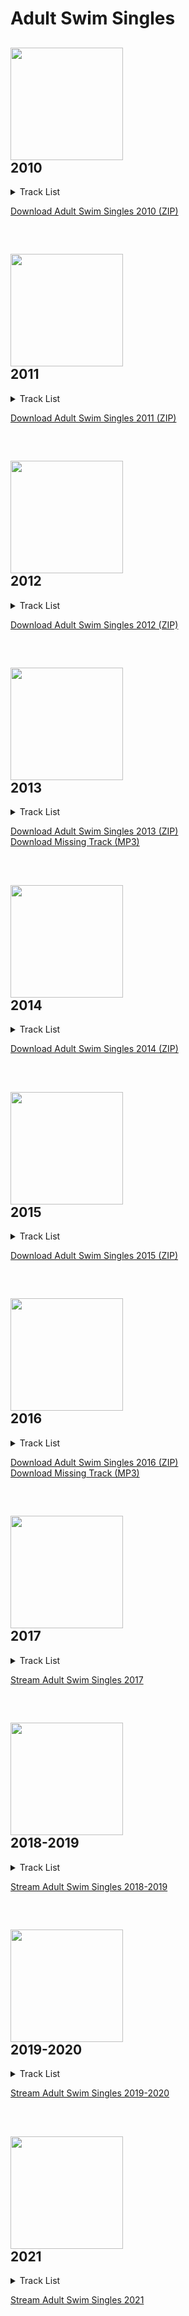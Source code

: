 # Adult Swim Singles

## <img src="https://img.discogs.com/HN0ZTTaZxp5OxKEBy1PlQZTfz74=/fit-in/500x500/filters:strip_icc():format(jpeg):mode_rgb():quality(90)/discogs-images/R-2369283-1282474595.jpeg.jpg" height=180><br />2010
<details>
<summary>Track List</summary>

\# | Art | Track | Artist | Duration | Link
------------ | ------------ | ------------- | ------------- | ------------- | -------------
1 |  | Love in the Hot Afternoon | Matt Sweeney and Bonnie 'Prince' Billy | 4:06 | --
2 |  | Papermill | Madvillain | 1:45 | --
3 |  | Swimming | Mike Bigga (aka Killer Mike) prod. by Flying Lotus | 4:01 | --
4 |  | You and I | Washed Out feat. Caroline Polachek | 5:08 | --
5 |  | Before You Judge Me | Black Lips | 2:59 | --
6 |  | Speak in Tongues | High On Fire | 5:47 | --
7 |  | Drunk Girls (Holy Ghost! Adult Swim Remix) | LCD Soundsystem | 4:18 | --
8 |  | Oh My God | Cults | 3:21 | --
9 |  | On One | Freddie Gibbs | 2:34 | --

</details>

[Download Adult Swim Singles 2010 (ZIP)](http://ht.cdn.turner.com/adultswim/big/promos/kiasingles/adultswimsingles.zip)

<br />

## <img src="https://i.cdn.turner.com/adultswim/music/tools/img/albums/adult-swim-singles-2011-album-cover.jpg" height=180><br />2011
<details>
<summary>Track List</summary>

\# | Art | Track | Artist | Duration | Link
------------ | ------------ | ------------- | ------------- | ------------- | -------------
1 |  | Too Much MIDI (Please Forgive Me) | Ford & Lopatin | 4:14 | [Stream](https://as-embed-player.adultswim.com/?album=singles_2011&track=track-1)
2 |  | Gone Again | Best Coast | 2:29 | [Stream](https://as-embed-player.adultswim.com/?album=singles_2011&track=track-2)
3 |  | Us in the Sense of Forever | How to Dress Well | 3:56 | [Stream](https://as-embed-player.adultswim.com/?album=singles_2011&track=track-3)
4 |  | Deathbound | Mastodon | 2:45 | [Stream](https://as-embed-player.adultswim.com/?album=singles_2011&track=track-4)
5 |  | Hanging On | Active Child | 5:26 | [Stream](https://as-embed-player.adultswim.com/?album=singles_2011&track=track-5)
6 |  | Weather of a Killing Kind | The Tallest Man on Earth | 3:34 | [Stream](https://as-embed-player.adultswim.com/?album=singles_2011&track=track-6)
7 |  | How Deep Is Your Love? (Emperor Machine Remix Edit) | The Rapture | 5:02 | [Stream](https://as-embed-player.adultswim.com/?album=singles_2011&track=track-7)
8 |  | Wizard | Clams Casino | 3:38 | [Stream](https://as-embed-player.adultswim.com/?album=singles_2011&track=track-8)
9 |  | We Can't Stop | JJ feat. Ne-Yo | 5:20 | [Stream](https://as-embed-player.adultswim.com/?album=singles_2011&track=track-9)
10 |  | drones over BKLYN (censored mix) | EL-P | 5:55 | [Stream](https://as-embed-player.adultswim.com/?album=singles_2011&track=track-10)
11 |  | On The Run | Cerebral Ballzy | 2:03 | [Stream](https://as-embed-player.adultswim.com/?album=singles_2011&track=track-11)

</details>

[Download Adult Swim Singles 2011 (ZIP)](https://www.adultswim.com/music/singles-2011/adult_swim_singles_2011.zip)

<br />

## <img src="https://i.cdn.turner.com/adultswim/music/tools/img/albums/adult-swim-singles-2012-nospon-album-cover.jpg" height=180><br />2012
<details>
<summary>Track List</summary>

\# | Art | Track | Artist | Duration | Link
------------ | ------------ | ------------- | ------------- | ------------- | -------------
1 |  | I'll Come Back 4 U | Unknown Mortal Orchestra | 2:59 | [Stream](https://as-embed-player.adultswim.com?album=singles_2012&track=track-1)
2 |  | Go Right Ahead (live broadcast from RMV) | The Hives | 3:31 | [Stream](https://as-embed-player.adultswim.com?album=singles_2012&track=track-2)
3 |  | Spiral | Wye Oak | 5:49 | [Stream](https://as-embed-player.adultswim.com?album=singles_2012&track=track-3)
4 |  | Hall of the Masters | Absu | 2:45 | [Stream](https://as-embed-player.adultswim.com?album=singles_2012&track=track-4)
5 |  | Comenius Garden | The Field | 8:24 | [Stream](https://as-embed-player.adultswim.com?album=singles_2012&track=track-5)
6 |  | Between Friends | Flying Lotus feat. Earl Sweatshirt & Captain Murphy | 3:14 | [Stream](https://as-embed-player.adultswim.com?album=singles_2012&track=track-6)
7 |  | Righteous Black | Gauntlet Hair | 3:44 | [Stream](https://as-embed-player.adultswim.com?album=singles_2012&track=track-7)
8 |  | Hippies Is Punks | Wavves | 3:17 | [Stream](https://as-embed-player.adultswim.com?album=singles_2012&track=track-8)
9 |  | Chemical Legs | Com Truise | 4:48 | [Stream](https://as-embed-player.adultswim.com?album=singles_2012&track=track-9)
10 |  | Lamia | Yamantaka // Sonic Titan | 4:31 | [Stream](https://as-embed-player.adultswim.com?album=singles_2012&track=track-10)
11 |  | Andreja 4-Ever | Elite Gymnastics | 4:26 | [Stream](https://as-embed-player.adultswim.com?album=singles_2012&track=track-11)
12 |  | Point Your Pistols to the Sigh | Liars | 3:44 | [Stream](https://as-embed-player.adultswim.com?album=singles_2012&track=track-12)
13 |  | @deathgripz | Death Grips | 4:25 | [Stream](https://as-embed-player.adultswim.com?album=singles_2012&track=track-13)

</details>

[Download Adult Swim Singles 2012 (ZIP)](http://www.adultswim.com/music/singles-2012/adult_swim_singles_program_2012.zip)

<br />

## <img src="https://img.discogs.com/88hZY-p7rFLT3K0xMsi6Vg0ciN4=/fit-in/475x475/filters:strip_icc():format(jpeg):mode_rgb():quality(90)/discogs-images/R-5957796-1436142304-4372.jpeg.jpg" height=180><br />2013
<details>
<summary>Track List</summary>

\# | Art | Track | Artist | Duration | Link
------------ | ------------ | ------------- | ------------- | ------------- | -------------
1 |  | 36" Chain | Run The Jewels | 2:52 | --
2 |  | Barbie Jeep (prod. Hot Sugar) | Kitty | 3:01 | --
3 |  | Can't Understand | Metz | 2:47 | --
4 |  | Why Am I on This Cloud? | Dan Deacon | 4:19 | --
5 |  | Who Wanna Rumble | Friendzone ft. Mykki Blanco | 3:43 | --
6 |  | On and On | Autre Ne Veut | 3:30 | --
7 |  | City | Madlib + Freddie Gibbs feat. Karriem Riggins | 2:08 | --
8 |  | Young Blood | Mac DeMarco | 3:21 | --
9 |  | Barbarian Boy | Lightning Bolt | 3:40 | --
10 |  | This Was It | Marnie Stern | 2:24 | --
11 |  | Between Villains | Captain Murphy feat Viktor Vaughn, Earl Sweatshirt and Thundercat | 3:32 | --
12 |  | Anytime Soon | Andy Stott | 8:12 | --
13 |  | The Octagonal Stairway | Pig Destroyer | 3:43 | --
14 |  | Cant Sleep 2gether | Miguel | 3:36 | --
15 |  | Long Pinky | Beautiful Lou feat. Action Bronson & RIFF RAFF | 2:51 | --

</details>

[Download Adult Swim Singles 2013 (ZIP)](http://ht.cdn.turner.com/adultswim/big/music/singles-2013/2013_adult_swim_singles.zip)<br>[Download Missing Track (MP3)](http://ht.cdn.turner.com/adultswim/big/music/singles-2013/Barbie_Jeep_prod_Hot_Sugar.mp3)

<br />

## <img src="https://i1.sndcdn.com/artworks-000082564104-cf6ohl-t500x500.jpg" height=180><br />2014
<details>
<summary>Track List</summary>

\# | Art | Track | Artist | Duration | Link
------------ | ------------ | ------------- | ------------- | ------------- | -------------
1 |  | Giorgio's Theme | Giorgio Moroder | 7:40 | --
2 |  | Want Me | Machinedrum | 3:28 | --
3 |  | Dust | Destruction Unit | 2:57 | --
4 |  | Star-Spangled | Fatima Al Qadiri | 5:08 | --
5 |  | Amps, Drugs, Mellotron | Tim Hecker | 3:51 | --
6 |  | Bigger Party | Speedy Ortiz | 2:06 | --
7 |  | The Clarity | Sleep | 9:51 | --
8 |  | Coupe | Future | 3:09 | --
9 |  | Spooners | Diarrhea Planet | 3:17 | --
10 |  | Drug Reference | Oozing Wound | 4:20 | --
11 |  | Cosplay | Captain Murphy | 2:43 | --
12 |  | From the Kettle Onto the Coil | Deafheaven | 6:37 | --
13 |  | RP Technic | RP Boo | 3:50 | --
14 |  | Atlanta | Mastodon | 3:25 | --
15 |  | Oh My Darling Don't Cry | Run The Jewels | 3:34 | --
16 |  | Lost Prophet Report | Ka | 3:04 | --

</details>

[Download Adult Swim Singles 2014 (ZIP)](https://i.cdn.turner.com/adultswim/big/promos/201406_singles/2014_adult_swim_singles.zip)

<br />

## <img src="https://i.cdn.turner.com/adultswim/big/img/2015/06/08/Singles2015_MusicPage_Thumbnail.jpg" height=180><br />2015
<details>
<summary>Track List</summary>

\# | Art | Track | Artist | Duration | Link
------------ | ------------ | ------------- | ------------- | ------------- | -------------
1 |  | Running From Sane | D∆WN (Dawn Richard) | 3:23 | --
2 |  | Sip 'O Poison | Cherry Glazer | 1:33 | --
3 |  | Drink Tickets | Kitty | 3:13 | --
4 |  | The Phone Call | Owen Pallett | 4:33 | --
5 |  | Crystal Clear Ice (prod. Yung Sherman) | Yung Lean | 4:04 | --
6 |  | Winter Depths | Swervedriver | 5:47 | --
7 |  | Bodyline (feat. Nick Zinner) | Peaches | 2:35 | --
8 |  | Eyehatethou | Thou | 4:42 | --
9 |  | Worth It | Danny Brown + Clams Casino | 2:47 | --
10 |  | The Mystery of Lonnie the Døn | Shabazz Palaces | 2:51 | --
11 |  | Eye of the Needle (Bounce Remix feat. Big Freedia) | Sia | 3:10 | --
12 |  | Squad Out! feat. Fatman Scoop | Skrillex and Jauz | 4:07 | --
13 |  | Cast The First Stone | Slayer | 3:43 | --
14 |  | Shadow | Chromatics | 3:45 | --
15 |  | Lively Hood | DOOMSTARKS | 2:12 | --
16 |  | Den Lille Piges Død (The Little Girl's Death) | Myrkur | 4:48 | --
17 |  | The Lavishments of Light Looking | WOKE (feat. George Clinton, prod. Flying Lotus) | 4:39 | --
18 |  | Rubble Kings (Dynamite On The Street) | Run The Jewels | 3:33 | --
Bonus Tracks
1 |  | Winter in September | Shantih Shantih | 2:12 | --
2 |  | Dissimulate | Scanning Antarctica | 5:24 | --
3 |  | Equals Unequals | Low Estate | 5:14 | --
4 |  | Get So Low | Dasher | 4:07 | --

</details>

[Download Adult Swim Singles 2015 (ZIP)](http://z.cdn.turner.com/adultswim/big/music/singles-2015/adult-swim-singles-2015.zip)

<br />

## <img src="https://i.cdn.turner.com/adultswim/big/img/2016/05/23/Singles2016_MusicPage_Thumbnail.jpg" height=180><br />2016
<details>
<summary>Track List</summary>

\# | Art | Track | Artist | Duration | Link
------------ | ------------ | ------------- | ------------- | ------------- | -------------
1 |  | Dose | DJ Paypal feat. DJ Earl + DJ Taye | 4:33 | --
2 |  | Dispatch | VHÖL  | 5:37 | --
3 |  | Serpentine Fire | D∆WN | 2:10 | --
4 |  | Mirage Trooper | Clark | 6:58 | --
5 |  | Short Life | Sannhet | 4:11 | --
6 |  | Bomaye | Thelonious Martin ft. Joey Purp | 2:30 | --
7 |  | Wait (ft. Keaton Henson & Mitski) | Ryan Hemsworth | 3:25 | --
8 |  | Flora's Theme | Elysia Crampton | 2:19 | --
9 |  | D7-D5 | Blanck Mass | 8:00 | --
10 |  | Downtown  | JLIN | 4:25 | --
11 |  | Born To Be Wine | Protomartyr | 4:06 | --
12 |  | Haunting, Haunted, Haunts | Against Me! | 2:25 | --
13 |  | Balance | Earl Sweatshirt ft. Knxwledge | 1:54 | --
14 |  | '06 | Vince Staples | 2:11 | --
15 |  | Crusher | HEALTH | 3:21 | --
16 |  | veil scans | Tim Hecker | 4:45 | --
17 |  | Period Piece | Jenny Hval | 2:42 | --
18 |  | Clothes Wear Me | Mica Levi feat. KEVIN | 2:38 | --
19 |  | Crowned | Captain Murphy | 2:31 | --
20 |  | Ball Out The Lot | SremmLife Crew feat. BoBo Swae & Swae Lee | 4:13 | --
21 |  | Asari Love Song | Kitty | 3:17 | --
22 |  | Pull Ova | Mike WiLL Made-It feat. Eearz | 4:19 | --
23 |  | Talk To Me | Run The Jewels | 2:47 | --
24 |  | Straight Outta Vagina | Pussy Riot feat. Desi Mo & Leikeli47 | 5:12 | --
25 |  | Forever Young | Metro Boomin | 4:35 | --
26 |  | Fox Den | Lord RAJA | 8:17 | --
27 |  | To Know and To Hide | The Body | 4:58 | --
28 |  | Negative Fire | Chino Amobi feat. Dedekind Cut & Rabit | 3:50 | --
29 |  | Sodden Jackyl | The Obsessed | 4:25 | --
30 |  | Hate Power | Krallice | 3:46 | --
31 |  | Therapy | Masta Killa feat. Method Man & Redman | 3:04 | --

</details>

[Download Adult Swim Singles 2016 (ZIP)](http://pmd.cdn.turner.com/adultswim/big/music/singles-2016/assets/downloads/AdultSwim-Singles16.zip)<br>[Download Missing Track (MP3)](https://s3.amazonaws.com/as-singles-2016-mp3s/earlsweatshirt_balance.mp3)

<br />

## <img src="https://i.cdn.turner.com/adultswim/big/img/2017/08/03/Singles_MusicPage_Thumbnail.jpg" height=180><br />2017
<details>
<summary>Track List</summary>

\# | Art | Track | Artist | Duration | Link
------------ | ------------ | ------------- | ------------- | ------------- | -------------
1 |  | Pose To | Zaytoven ft. Yung La, Bankroll Fresh + Twista | 4:07 | [Stream](https://as-embed-player.adultswim.com/singles/2017/?trackid=32e0e96e-1313-4685-be23-d6a8ae4e3426)
2 |  | Time Stops | Mija | 3:30 | [Stream](https://as-embed-player.adultswim.com/singles/2017/?trackid=ce5fe2a7-1453-49dc-a5e6-894e9cbefb2b)
3 |  | Kali Yuga | Clams Casino x Ghostemane | 2:21 | [Stream](https://as-embed-player.adultswim.com/singles/2017/?trackid=faf25f1a-e38a-4e42-b321-a4aec9691f56)
4 |  | Sooo Bad | Sad13 | 3:26 | [Stream](https://as-embed-player.adultswim.com/singles/2017/?trackid=b046a4de-2915-42bf-b965-eed1947d08c6)
5 |  | Frostbite | Tanya Tagaq | 4:43 | [Stream](https://as-embed-player.adultswim.com/singles/2017/?trackid=338b27c6-840c-467f-a74f-7fa9d59ab079)
6 |  | NLFTB | Ducky | 3:52 | [Stream](https://as-embed-player.adultswim.com/singles/2017/?trackid=de4ea676-ac01-47f0-b547-d177f071dd9d)
7 |  | Superfun | HXLT | 3:37 | [Stream](https://as-embed-player.adultswim.com/singles/2017/?trackid=26adf7bd-409c-45dd-93e3-4f1696d1d0e6)
8 |  | Lips That Bite | Downtown Boys | 4:40 | [Stream](https://as-embed-player.adultswim.com/singles/2017/?trackid=87c0b9f8-75a9-4521-ad7c-e15d5d3d25ba)
9 |  | Your Dystopic Creation Doesn't Fear You | Deerhoof ft. Awkwafina | 3:29 | [Stream](https://as-embed-player.adultswim.com/singles/2017/?trackid=36a5a2c1-0ac6-4996-a839-8e4b8f705f57)
10 |  | Come Be Me | Helado Negro | 4:25 | [Stream](https://as-embed-player.adultswim.com/singles/2017/?trackid=963b9c53-f82c-4106-896d-bddeb2e2a927)
11 |  | Follow That Money | Nick Hook ft. Bunji Garlin & Fatman Scoop | 3:19 | [Stream](https://as-embed-player.adultswim.com/singles/2017/?trackid=67aea82d-eddd-41bd-b81d-fc8664346172)
12 |  | Simple Tasks Became Unthinkable He Just Stared Into Coiled Ernie Balls Until He Ended | Venetian Snares | 3:51 | [Stream](https://as-embed-player.adultswim.com/singles/2017/?trackid=9a07ec74-820e-4a3c-aeb7-9ab87982fc99)
13 |  | Zoro | Lord RAJA | 2:50 | [Stream](https://as-embed-player.adultswim.com/singles/2017/?trackid=23ad9d54-a542-47a1-b10a-0e40c0afbfbf)
14 |  | Light Years | KMD ft. Jay Electronica & DOOM | 2:47 | [Stream](https://as-embed-player.adultswim.com/singles/2017/?trackid=0f48c66e-f679-40c3-b8c6-3ab4f6bae8d6)
15 |  | Angrboda | Wolves In The Throne Room | 8:24 | [Stream](https://as-embed-player.adultswim.com/singles/2017/?trackid=bf6e3476-3706-4863-bdea-54bb28feed38)
16 |  | Asking | The JuJu Exchange | 2:57 | [Stream](https://as-embed-player.adultswim.com/singles/2017/?trackid=b41fe141-44b7-4ef3-8860-18f858ccb723)
17 |  | Baby Scale | IDK | 3:54 | [Stream](https://as-embed-player.adultswim.com/singles/2017/?trackid=82f26271-5ea9-4ad9-9642-92767464af1c)
18 |  | Never Lived | Oddisee | 4:05 | [Stream](https://as-embed-player.adultswim.com/singles/2017/?trackid=b9ac30eb-dfa7-4dd8-8136-61d73380bfa7)
19 |  | The Lung | Wavves | 2:45 | [Stream](https://as-embed-player.adultswim.com/singles/2017/?trackid=a386226f-0f32-43d2-a384-fab71c9809db)
20 |  | Orchids | Super Unison | 2:46 | [Stream](https://as-embed-player.adultswim.com/singles/2017/?trackid=f0eb5346-36fc-4c2e-95fc-50ac5b00b867)
21 |  | Novacane | ABRA | 4:54 | [Stream](https://as-embed-player.adultswim.com/singles/2017/?trackid=5a4f8cd0-1087-4581-bc32-f883f2fc07d9)
22 |  | The Rapture | 319 | 4:45 | [Stream](https://as-embed-player.adultswim.com/singles/2017/?trackid=9958d2fd-995f-4180-8278-0ca83592269c)
23 |  | Mad Woman | Sevdaliza (prod. by Sevdaliza & Mucky) | 3:21 | [Stream](https://as-embed-player.adultswim.com/singles/2017/?trackid=ef1dd44c-1f8f-46d0-bd22-506331398678)
24 |  | AYOCHARLIE | Spark Master Tape (prod. by Paper Platoon) | 3:19 | [Stream](https://as-embed-player.adultswim.com/singles/2017/?trackid=b478c279-3e44-436d-983e-4413d295db00)
25 |  | Durational Sound Installation | Moor Mother | 2:59:17 | [Stream](https://as-embed-player.adultswim.com/singles/2017/?trackid=0992d937-0ea1-49a5-8fe0-91673b4ede77)
26 |  | Only Once Away My Son | Brian Eno with Kevin Shields | 9:10 | [Stream](https://as-embed-player.adultswim.com/singles/2017/?trackid=736100cc-f9aa-4b09-a36f-61444a164cb7)
27 |  | Mortal Kombat | BOSCO | 3:53 | [Stream](https://as-embed-player.adultswim.com/singles/2017/?trackid=90d86b76-56c9-46ed-958a-c7a0f33fce2f)
28 |  | Midnight | Witch Mountain | 4:54 | [Stream](https://as-embed-player.adultswim.com/singles/2017/?trackid=4e72af9c-8d44-4d65-b469-0c5b97f4c922)
29 |  | Late Night | G Perico | 2:46 | [Stream](https://as-embed-player.adultswim.com/singles/2017/?trackid=2c73542c-2ac2-4a77-9181-608f607e4f81)
29 |  | 360 (prod. by Zack Villere) | Saba | 3:14 | [Stream](https://as-embed-player.adultswim.com/singles/2017/?trackid=9ff9a757-e3a2-4a2a-a415-fff46553cc65)
31 |  | Mack & Bellevue | Heathered Pearls | 5:21 | [Stream](https://as-embed-player.adultswim.com/singles/2017/?trackid=83c37938-5170-4a79-8905-42c005186a68)
32 |  | The Rain Like Curses | Colin Stetson | 10:16 | [Stream](https://as-embed-player.adultswim.com/singles/2017/?trackid=20920790-f60d-4b07-a87c-99d7e5e31775)
33 |  | You The Type | Your Old Droog | 2:28 | [Stream](https://as-embed-player.adultswim.com/singles/2017/?trackid=3a87b8f4-4419-4765-ad50-1c787ddeaa99)
34 |  | ICU | JLIN | 4:09 | [Stream](https://as-embed-player.adultswim.com/singles/2017/?trackid=c024a11a-df93-400a-a820-1ad39fd684e9)
35 |  | Emancipated | Dabrye ft. Ghostface Killah | 2:28 | [Stream](https://as-embed-player.adultswim.com/singles/2017/?trackid=2ac22bae-d393-4f45-9de8-35c724d8fc73)
36 |  | Dust on Dust (Dog Walking Jammer) | Chad VanGaalen | 4:39 | [Stream](https://as-embed-player.adultswim.com/singles/2017/?trackid=93a764d9-9ed0-44a3-8a57-3991196b4462)
37 |  | Bussin' | Nef the Pharaoh | 2:58 | [Stream](https://as-embed-player.adultswim.com/singles/2017/?trackid=7932199a-f784-4fd9-b5d2-b2e3caafd657)
38 |  | Calion | Anna Meredith | 5:08 | [Stream](https://as-embed-player.adultswim.com/singles/2017/?trackid=8275eadd-cc00-4c2c-8ff9-0e55e0b58aba)
39 |  | Baphomet | Zeal and Ardor | 2:57 | [Stream](https://as-embed-player.adultswim.com/singles/2017/?trackid=4287347b-4249-4e93-b637-bef4592a53dd)
40 |  | Staircase | The Field | 7:53 | [Stream](https://as-embed-player.adultswim.com/singles/2017/?trackid=bb9b9d90-2637-4abc-ab4e-b63898d84cec)
41 |  | So Humble The Afternoon | Julia Holter | 5:23 | [Stream](https://as-embed-player.adultswim.com/singles/2017/?trackid=5a33685a-d238-4ecb-b6e1-0f70ba53269e)
42 |  | Only One Way | Code Orange | 4:43 | [Stream](https://as-embed-player.adultswim.com/singles/2017/?trackid=9c887212-b042-4cce-a173-dec00fe7b9c3)
43 |  | Waves | DAWN | 4:27 | [Stream](https://as-embed-player.adultswim.com/singles/2017/?trackid=b46da060-7033-4da3-bd26-1000001bde6c)
44 |  | Garland | Julianna Barwick | 3:47 | [Stream](https://as-embed-player.adultswim.com/singles/2017/?trackid=5bf5d5b3-1003-43f6-adf1-2027266a7fab)
45 |  | Bound | Zola Jesus | 3:06 | [Stream](https://as-embed-player.adultswim.com/singles/2017/?trackid=a2d6c2ab-f2b4-44e5-9f9c-ab3031668b71)
46 |  | Hold Unknown | Dinosaur Jr. | 3:09 | [Stream](https://as-embed-player.adultswim.com/singles/2017/?trackid=0ecc7522-f008-4359-b4a7-12604ebfb7e2)
47 |  | Nordschleife | Jacques Greene | 4:43 | [Stream](https://as-embed-player.adultswim.com/singles/2017/?trackid=84e17552-5aa2-496f-9a4d-70eb84af8534)
48 |  | Recccord | Kitty | 4:20 | [Stream](https://as-embed-player.adultswim.com/singles/2017/?trackid=31b78c25-ce82-4d1b-b72c-6cced725a1ce)
49 |  | Master for Abstractions | Kaitlyn Aurelia Smith | 22:56 | [Stream](https://as-embed-player.adultswim.com/singles/2017/?trackid=3c36c1e4-729f-407f-a6d4-afebaeb906ec)
50 |  | Powerbottom | Low End Theory | 2:09 | [Stream](https://as-embed-player.adultswim.com/singles/2017/?trackid=246ab8ac-be16-407a-8347-f639007ec4b5)
51 |  | Face Up | Washed Out | 4:07 | [Stream](https://as-embed-player.adultswim.com/singles/2017/?trackid=d81ccd83-6d6a-41da-ac59-21d8ed144f25)
52 |  | Relapse | Knxwledge ft. Traffic | 5:02 | [Stream](https://as-embed-player.adultswim.com/singles/2017/?trackid=f640ab99-4813-4e25-8ff7-97493e9d0284)
53 |  | Dropout | Pallbearer | 5:37 | [Stream](https://as-embed-player.adultswim.com/singles/2017/?trackid=e35e6948-7ef4-4f82-81e4-6d5bb57fdb86)
54 |  | Coul As A Ghoul | The Voidz | 2:41 | [Stream](https://as-embed-player.adultswim.com/singles/2017/?trackid=bdd99dbd-0de5-457f-8df9-f4d76d7b3783)
55 |  | Final Fight | Thundercat | 2:59 | [Stream](https://as-embed-player.adultswim.com/singles/2017/?trackid=d10098d2-5720-480e-abaf-665fcc21483e)
56 |  | Calliope | Future Islands | 3:32 | [Stream](https://as-embed-player.adultswim.com/singles/2017/?trackid=83d35a71-b08d-4297-bb7c-a4cc7d303578)
57 |  | Last Last Fall | Jonwayne | 4:44 | [Stream](https://as-embed-player.adultswim.com/singles/2017/?trackid=c42a0c2c-4786-4054-b9eb-cbb73cef712f)
58 |  | Rose Light | Tim Hecker | 5:07 | [Stream](https://as-embed-player.adultswim.com/singles/2017/?trackid=9d8408e5-6448-4a45-90a4-de661d2da38b)
59 |  | Leagues Beneath | Sleep | 16:45 | [Stream](https://as-embed-player.adultswim.com/singles/2017/?trackid=8a44692e-8e9e-4869-99d6-0c5f25f25315)
60 |  | Gold (Smiff and Cash Remix) ft. Gangsta Boo | Run The Jewels | 4:12 | [Stream](https://as-embed-player.adultswim.com/singles/2017/?trackid=d2e803eb-0543-4bc4-9c76-16bd4d9b9475)
61 |  | Hornet's Nest | Power Trip | 4:40 | [Stream](https://as-embed-player.adultswim.com/singles/2017/?trackid=9e5f3857-de95-4859-908f-5105312e4c89)

</details>

[Stream Adult Swim Singles 2017]()

<br />

## <img src="https://i.cdn.turner.com/adultswim/big/img/2018/09/19/Singles_MusicPage_Thumbnail_1.jpg" height=180><br />2018-2019
<details>
<summary>Track List</summary>

\# | Art | Track | Artist | Duration | Link
------------ | ------------ | ------------- | ------------- | ------------- | -------------
1 |  | Fashionista | Father ft. Lil Housephone | 2:26 | [Stream](https://as-embed-player.adultswim.com/singles/2018/?trackid=track-1)
2 |  | Dreamer | DAWN | 4:00 | [Stream](https://as-embed-player.adultswim.com/singles/2018/?trackid=track-2)
3 |  | Star Shroud | Sound of Ceres | 4:04 | [Stream](https://as-embed-player.adultswim.com/singles/2018/?trackid=track-3)
4 |  | Monopoly Arp | Chad VanGaalen | 3:46 | [Stream](https://as-embed-player.adultswim.com/singles/2018/?trackid=track-4)
5 |  | Electric | IDK feat. Q Da Fool | 2:59 | [Stream](https://as-embed-player.adultswim.com/singles/2018/?trackid=track-5)
6 |  | Gravity | Clams Casino x Plu2o Nash | 2:13 | [Stream](https://as-embed-player.adultswim.com/singles/2018/?trackid=track-6)
7 |  | Spewn from the Earth | High On Fire | 4:03 | [Stream](https://as-embed-player.adultswim.com/singles/2018/?trackid=track-7)
8 |  | DTMFA | Speedy Ortiz | 3:23 | [Stream](https://as-embed-player.adultswim.com/singles/2018/?trackid=track-8)
9 |  | Natural Skin Deep | Neneh Cherry | 4:41 | [Stream](https://as-embed-player.adultswim.com/singles/2018/?trackid=track-9)
10 |  | Them Is Us | Rival Consoles | 5:46 | [Stream](https://as-embed-player.adultswim.com/singles/2018/?trackid=track-10)
11 |  | Adored | Hatchie | 3:55 | [Stream](https://as-embed-player.adultswim.com/singles/2018/?trackid=track-11)
12 |  | Human Being | Robyn feat. Zhala | 3:46 | [Stream](https://as-embed-player.adultswim.com/singles/2018/?trackid=track-12)
13 |  | Sin Rash | Noisem | 1:41 | [Stream](https://as-embed-player.adultswim.com/singles/2018/?trackid=track-13)
14 |  | Kontex | Com Truise | 3:47 | [Stream](https://as-embed-player.adultswim.com/singles/2018/?trackid=track-14)
15 |  | Superficial | Kossisko | 2:55 | [Stream](https://as-embed-player.adultswim.com/singles/2018/?trackid=track-15)
16 |  | Popo | Nídia | 3:36 | [Stream](https://as-embed-player.adultswim.com/singles/2018/?trackid=track-16)
17 |  | Sinistrail Sentinel | Autechre | 11:46 | [Stream](https://as-embed-player.adultswim.com/singles/2018/?trackid=track-17)
18 |  | Bacteria Ben | Bjarki | 4:53 | [Stream](https://as-embed-player.adultswim.com/singles/2018/?trackid=track-18)
19 |  | Glisten | Youth Team | 4:09 | [Stream](https://as-embed-player.adultswim.com/singles/2018/?trackid=track-19)
20 |  | All Death Is Mine | INTEGRITY | 3:38 | [Stream](https://as-embed-player.adultswim.com/singles/2018/?trackid=track-20)
21 |  | Torpid Dreamer | Eight Bells | 4:46 | [Stream](https://as-embed-player.adultswim.com/singles/2018/?trackid=track-21)
22 |  | Trance Parent | Ouri | 3:45 | [Stream](https://as-embed-player.adultswim.com/singles/2018/?trackid=track-22)
23 |  | Feel Nothing | HEALTH | 2:59 | [Stream](https://as-embed-player.adultswim.com/singles/2018/?trackid=track-23)
24 |  | The Solution (Is Resistance) | Haram | 2:35 | [Stream](https://as-embed-player.adultswim.com/singles/2018/?trackid=track-24)
25 |  | Evergreen | Wye Oak | 3:47 | [Stream](https://as-embed-player.adultswim.com/singles/2018/?trackid=track-25)
26 |  | Simple | Jay Som | 3:42 | [Stream](https://as-embed-player.adultswim.com/singles/2018/?trackid=track-26)
27 |  | Stillness | Inter Arma | 9:38 | [Stream](https://as-embed-player.adultswim.com/singles/2018/?trackid=track-27)
28 |  | The Ash is Not the End | War On Women | 3:55 | [Stream](https://as-embed-player.adultswim.com/singles/2018/?trackid=track-28)
29 |  | Empire Grave | Azar Swan | 7:42 | [Stream](https://as-embed-player.adultswim.com/singles/2018/?trackid=track-29)
30 |  | Different Color Hair | Negative Gemini | 3:23 | [Stream](https://as-embed-player.adultswim.com/singles/2018/?trackid=track-30)
31 |  | Cameraman | Pig Destroyer | 3:19 | [Stream](https://as-embed-player.adultswim.com/singles/2018/?trackid=track-31)
32 |  | No Name | JLIN | 5:05 | [Stream](https://as-embed-player.adultswim.com/singles/2018/?trackid=track-32)
33 |  | Big Couches | Broken Social Scene | 2:54 | [Stream](https://as-embed-player.adultswim.com/singles/2018/?trackid=track-33)
34 |  | Radiate | Nocturnal Sunshine | 5:15 | [Stream](https://as-embed-player.adultswim.com/singles/2018/?trackid=track-34)
35 |  | City Of Tears | Dark0 | 3:32 | [Stream](https://as-embed-player.adultswim.com/singles/2018/?trackid=track-35)
36 |  | Being | Fire-Toolz | 4:18 | [Stream](https://as-embed-player.adultswim.com/singles/2018/?trackid=track-36)
37 |  | On The Range | Moor Mother x Zonal | 3:45 | [Stream](https://as-embed-player.adultswim.com/singles/2018/?trackid=track-37)
38 |  | Let It Go | Kelly Lee Owens | 4:35 | [Stream](https://as-embed-player.adultswim.com/singles/2018/?trackid=track-38)
39 |  | Love Birds, Night Birds, Devil-Birds | Kelly Moran | 4:27 | [Stream](https://as-embed-player.adultswim.com/singles/2018/?trackid=track-39)
40 |  | Iceberg Dali | Chris Crack | 2:30 | [Stream](https://as-embed-player.adultswim.com/singles/2018/?trackid=track-40)
41 |  | Cloud Mask | Chester Watson | 2:37 | [Stream](https://as-embed-player.adultswim.com/singles/2018/?trackid=track-41)
42 |  | ft. Frank Turner | The Armed | 1:28 | [Stream](https://as-embed-player.adultswim.com/singles/2018/?trackid=track-42)
43 |  | Anxiety | Gatecreeper | 4:17 | [Stream](https://as-embed-player.adultswim.com/singles/2018/?trackid=track-43)
44 |  | Resurrection Machine | Ikonika | 3:42 | [Stream](https://as-embed-player.adultswim.com/singles/2018/?trackid=track-44)
45 |  | Children of the Dying Light | Seer | 9:40 | [Stream](https://as-embed-player.adultswim.com/singles/2018/?trackid=track-45)
46 |  | On The Line | Victorian Secret | 4:03 | [Stream](https://as-embed-player.adultswim.com/singles/2018/?trackid=track-46)
47 |  | A Dying World | Obituary | 2:26 | [Stream](https://as-embed-player.adultswim.com/singles/2018/?trackid=track-47)
48 |  | Mirror Memory | Teebs | 2:38 | [Stream](https://as-embed-player.adultswim.com/singles/2018/?trackid=track-48)
49 |  | Heaven's Highways | Gavin Rayna Russom ft. KC Ortiz | 3:44 | [Stream](https://as-embed-player.adultswim.com/singles/2018/?trackid=track-49)
50 |  | Whitefang | Jadu Heart | 4:31 | [Stream](https://as-embed-player.adultswim.com/singles/2018/?trackid=track-50)
51 |  | Both All The Time | Faye Webster | 3:19 | [Stream](https://as-embed-player.adultswim.com/singles/2018/?trackid=track-51)
52 |  | The Next Day | Freddie Gibbs & Madlib ft. Oh No (prod. by Professionals) | 2:43 | [Stream](https://as-embed-player.adultswim.com/singles/2018/?trackid=track-52)

</details>

[Stream Adult Swim Singles 2018-2019]()

<br />

## <img src="https://media.cdn.adultswim.com/uploads/20200522/20522168569-AS_Singles2020_MusicPage_Thumbnail.jpg" height=180><br />2019-2020
<details>
<summary>Track List</summary>

\# | Art | Track | Artist | Duration | Link
------------ | ------------ | ------------- | ------------- | ------------- | -------------
1 |  | Youm El Khmis | El Mahdy Jr. + Gulls | 2:59 | [Stream](https://as-embed-player.adultswim.com/singles/2019/?trackid=1)
2 |  | Easy | DAWN | 3:00 | [Stream](https://as-embed-player.adultswim.com/singles/2019/?trackid=2)
3 |  | Why Keep Still? | James Blackshaw | 6:10 | [Stream](https://as-embed-player.adultswim.com/singles/2019/?trackid=3)
4 |  | Uhh Ohh | DJ Paypal | 3:37 | [Stream](https://as-embed-player.adultswim.com/singles/2019/?trackid=4)
5 |  | Void | Algiers | 2:57 | [Stream](https://as-embed-player.adultswim.com/singles/2019/?trackid=5)
6 |  | Numbered Dayz | Mike | 2:33 | [Stream](https://as-embed-player.adultswim.com/singles/2019/?trackid=6)
7 |  | Wait 4 U | Machinedrum ft. Jesse Boykins III | 4:04 | [Stream](https://as-embed-player.adultswim.com/singles/2019/?trackid=7)
8 |  | I Hate Being An Adult | JLIN | 5:11 | [Stream](https://as-embed-player.adultswim.com/singles/2019/?trackid=8)
9 |  | Spaceman | Lightning Bolt | 2:49 | [Stream](https://as-embed-player.adultswim.com/singles/2019/?trackid=9)
10 |  | Polly of the Circus | Mary Lattimore | 3:44 | [Stream](https://as-embed-player.adultswim.com/singles/2019/?trackid=10)
11 |  | Awakening | Uniform | 4:06 | [Stream](https://as-embed-player.adultswim.com/singles/2019/?trackid=11)
12 |  | The Grift | Eyes Without A Face | 5:28 | [Stream](https://as-embed-player.adultswim.com/singles/2019/?trackid=12)
13 |  | Lord of the West | Adonis (prod. by Thelonious Martin) | 2:04 | [Stream](https://as-embed-player.adultswim.com/singles/2019/?trackid=13)
14 |  | Fall in Love | Moaning | 4:48 | [Stream](https://as-embed-player.adultswim.com/singles/2019/?trackid=14)
15 |  | Alone Without | FACS | 9:35 | [Stream](https://as-embed-player.adultswim.com/singles/2019/?trackid=15)
16 |  | Damned To Love You | Miserable | 3:24 | [Stream](https://as-embed-player.adultswim.com/singles/2019/?trackid=16)
17 |  | Slow Down | Perera Elsewhere | 4:00 | [Stream](https://as-embed-player.adultswim.com/singles/2019/?trackid=17)
18 |  | Effektology | Noveller | 3:48 | [Stream](https://as-embed-player.adultswim.com/singles/2019/?trackid=18)
19 |  | Breathtaker | Geotic | 5:05 | [Stream](https://as-embed-player.adultswim.com/singles/2019/?trackid=19)
20 |  | O Ruthless Great Divine Director | Lingua Ignota | 5:14 | [Stream](https://as-embed-player.adultswim.com/singles/2019/?trackid=20)
21 |  | A Comma | serpentwithfeet | 2:47 | [Stream](https://as-embed-player.adultswim.com/singles/2019/?trackid=21)
22 |  | Sotaviññāṇa | Greg Fox | 3:54 | [Stream](https://as-embed-player.adultswim.com/singles/2019/?trackid=22)
23 |  | Dragon Fire | R.A. The Rugged Man ft. Ghostface Killah, Masta Killa & Kool G Rap | 4:35 | [Stream](https://as-embed-player.adultswim.com/singles/2019/?trackid=23)
24 |  | Great Divide | DJ Haram | 3:22 | [Stream](https://as-embed-player.adultswim.com/singles/2019/?trackid=24)
25 |  | Too Much Beauty | Jayson Green & The Jerk | 6:57 | [Stream](https://as-embed-player.adultswim.com/singles/2019/?trackid=25)
26 |  | I Fell In Love | Helado Negro ft. Xenia Rubinos | 4:20 | [Stream](https://as-embed-player.adultswim.com/singles/2019/?trackid=26)
27 |  | Fear of the Arabic Language | Haram | 3:13 | [Stream](https://as-embed-player.adultswim.com/singles/2019/?trackid=27)
28 |  | Yóok 'ol kaab Maya | Cemican | 5:45 | [Stream](https://as-embed-player.adultswim.com/singles/2019/?trackid=28)
29 |  | Go! | Spielbergs | 4:11 | [Stream](https://as-embed-player.adultswim.com/singles/2019/?trackid=29)
30 |  | WTD | Sad13 | 3:42 | [Stream](https://as-embed-player.adultswim.com/singles/2019/?trackid=30)
31 |  | Constant Reminder | Omni | 2:42 | [Stream](https://as-embed-player.adultswim.com/singles/2019/?trackid=31)
32 |  | I-78 | Preservation ft. Mach-Hommy | 2:04 | [Stream](https://as-embed-player.adultswim.com/singles/2019/?trackid=32)
33 |  | Servants of Progress, Slaves to Fear | Low Estate | 4:25 | [Stream](https://as-embed-player.adultswim.com/singles/2019/?trackid=33)
34 |  | Universal Truth | Matthew Dear | 3:20 | [Stream](https://as-embed-player.adultswim.com/singles/2019/?trackid=34)
35 |  | Don't Touch That Remote (prod. Marcelo) | Xavier Wulf | 1:40 | [Stream](https://as-embed-player.adultswim.com/singles/2019/?trackid=35)
36 |  | Language of Molting Cherubs | Full Of Hell | 3:18 | [Stream](https://as-embed-player.adultswim.com/singles/2019/?trackid=36)
37 |  | Rorschach | patten | 4:17 | [Stream](https://as-embed-player.adultswim.com/singles/2019/?trackid=37)
38 |  | Furies | Moor Mother & Billy Woods | 3:19 | [Stream](https://as-embed-player.adultswim.com/singles/2019/?trackid=38)
39 |  | Inner Trip | Nate Mercereau | 7:55 | [Stream](https://as-embed-player.adultswim.com/singles/2019/?trackid=39)
40 |  | Grasslands | Kaitlyn Aurelia Smith | 4:16 | [Stream](https://as-embed-player.adultswim.com/singles/2019/?trackid=40)
41 |  | Ruminant (Version) | Sarah Davachi | 10:45 | [Stream](https://as-embed-player.adultswim.com/singles/2019/?trackid=41)
42 |  | I'm A JoeStar | Open Mike Eagle | 3:04 | [Stream](https://as-embed-player.adultswim.com/singles/2019/?trackid=42)
43 |  | Stereo Nucleosis | Red Fang | 3:00 | [Stream](https://as-embed-player.adultswim.com/singles/2019/?trackid=43)

</details>

[Stream Adult Swim Singles 2019-2020]()

<br />

## <img src="https://media.cdn.adultswim.com/uploads/20210415/2141595709-AS_Singles2021_Keyart.png" height=180><br />2021
<details>
<summary>Track List</summary>

\# | Art | Track | Artist | Duration | Link
------------ | ------------ | ------------- | ------------- | ------------- | -------------
1 |  | High & Hurt | Iceage | 4:09 | [Stream](https://as-embed-player.adultswim.com/?album=singles_2021&track=track-1)
2 |  | Let's Go | Loraine James | 3:41 | [Stream](https://as-embed-player.adultswim.com/?album=singles_2021&track=track-2)
3 |  | Still Got It (Breakbot’s Club des Vedettes Remix) | Alex Frankel | 4:04 | [Stream](https://as-embed-player.adultswim.com/?album=singles_2021&track=track-3)
4 |  | Mother Tongue ~ Glitter Belly | Cloud Rat | 8:03 | [Stream](https://as-embed-player.adultswim.com/?album=singles_2021&track=track-4)
5 |  | Ósýnileg | Kælan Mikla | 4:07 | [Stream](https://as-embed-player.adultswim.com/?album=singles_2021&track=track-5)
6 |  | Open Spaces (for Fred Moten) | Mourning [A] BLKStr | 7:12 | [Stream](https://as-embed-player.adultswim.com/?album=singles_2021&track=track-6)
7 |  | lng hair dnt care (prod. by Ted Kamal) | Pink Siifu | 4:32 | [Stream](https://as-embed-player.adultswim.com/?album=singles_2021&track=track-7)
8 |  | You've Got To Go | Nur Jaber | 3:56 | [Stream](https://as-embed-player.adultswim.com/?album=singles_2021&track=track-8)
9 |  | Gelato | Chucky73 | 2:43 | [Stream](https://as-embed-player.adultswim.com/?album=singles_2021&track=track-9)
10 |  | a mallacht | Feminazgûl | 5:38 | [Stream](https://as-embed-player.adultswim.com/?album=singles_2021&track=track-10)
11 |  | Last Chance (Post-Release Single) | Marinero | 4:08 | [Stream](https://as-embed-player.adultswim.com/?album=singles_2021&track=track-11)
12 |  | Mambo ya Gizani | DUMA | 3:10 | [Stream](https://as-embed-player.adultswim.com/?album=singles_2021&track=track-12)
13 |  | Bansby | Galcher Lustwerk | 3:52 | [Stream](https://as-embed-player.adultswim.com/?album=singles_2021&track=track-13)
14 |  | Régime des Fleurs ft. Lieselot de Wilde and Echo Collective's Margaret Hermant & Neil Leiter | Christina Vantzou | 2:50 | [Stream](https://as-embed-player.adultswim.com/?album=singles_2021&track=track-14)
15 |  | Morning Glory Waltz | Green-House | 3:11 | [Stream](https://as-embed-player.adultswim.com/?album=singles_2021&track=track-15)
16 |  | Shola-e Jawed | Naujawanan Baidar | 2:50 | [Stream](https://as-embed-player.adultswim.com/?album=singles_2021&track=track-16)
17 |  | miniskirt | CHAI | 2:38 | [Stream](https://as-embed-player.adultswim.com/?album=singles_2021&track=track-17)
18 |  | d d don't (premaster) | Kate NV | 3:43 | [Stream](https://as-embed-player.adultswim.com/?album=singles_2021&track=track-18)
19 |  | I'm Numbers | Emily Wells | 4:38 | [Stream](https://as-embed-player.adultswim.com/?album=singles_2021&track=track-19)

</details>

[Stream Adult Swim Singles 2021]()
